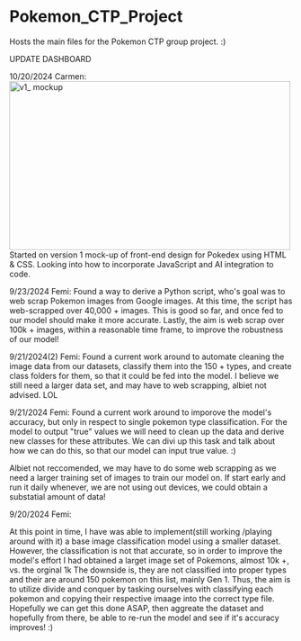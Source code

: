 # Pokemon_CTP_Project
Hosts the main files for the Pokemon CTP  group project. :)

UPDATE DASHBOARD

10/20/2024 Carmen:
<br>
<img width="500" height="300" alt="v1_ mockup" src="https://github.com/user-attachments/assets/c69ffd4c-792a-41b5-b0eb-b4dd8601e902">
<br>
Started on version 1 mock-up of front-end design for Pokedex using HTML & CSS. Looking into how to incorporate JavaScript and AI integration to code. 

9/23/2024 Femi: 
Found a way to derive a Python script, who's goal was to web scrap Pokemon images from Google images. At this time, the script has web-scrapped over 40,000 + images. This is good so far, and once fed to our model
should make it more accurate. Lastly, the aim is web scrap over 100k + images, within a reasonable time frame, to improve the robustness of our model!

9/21/2024(2) Femi:
Found a current work around to automate cleaning the image data from our datasets, classify them into the 150 + types, and create class folders for them, so that it could be fed into the model.
I believe we still need a larger data set, and may have to web scrapping, albiet not advised. LOL


9/21/2024 Femi:
Found a current work around to imporove the model's accuracy, but only in respect to single pokemon type classification. 
For the model to output "true" values we will need to clean up the data and derive new classes for these attributes. We can divi up this task
and talk about how we can do this, so that our model can input true value. :)

Albiet not reccomended, we may have to do some web scrapping as we need a larger training set of images to train our model on.
If start early and run it daily whenever, we are not using out devices, we could obtain a substatial amount of data!






9/20/2024 Femi:


At this point in time, I have was able to implement(still working /playing around with it) a base image classification model using a smaller dataset.
However, the classification is not that accurate, so in order to improve the model's effort I had obtained a larget image set of Pokemons, almost 10k +, vs. the orginal 1k
The downside is, they are not classified into proper types and their are around 150 pokemon on this list, mainly Gen 1.
Thus, the aim is to utilize divide and conquer by tasking ourselves with classifying each pokemon and copying their respective imaage into the correct type file.
Hopefully we can get this done ASAP, then aggreate the dataset and hopefully from there, be able to re-run the model and see if it's accuracy improves! :)
